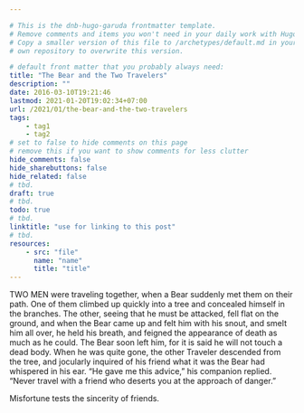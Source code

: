 ```yaml
---

# This is the dnb-hugo-garuda frontmatter template. 
# Remove comments and items you won't need in your daily work with Hugo.
# Copy a smaller version of this file to /archetypes/default.md in your
# own repository to overwrite this version.

# default front matter that you probably always need:
title: "The Bear and the Two Travelers"
description: ""
date: 2016-03-10T19:21:46
lastmod: 2021-01-20T19:02:34+07:00
url: /2021/01/the-bear-and-the-two-travelers
tags:
    - tag1
    - tag2
# set to false to hide comments on this page
# remove this if you want to show comments for less clutter
hide_comments: false
hide_sharebuttons: false
hide_related: false
# tbd.
draft: true
# tbd.
todo: true
# tbd.
linktitle: "use for linking to this post"
# tbd.
resources:
    - src: "file"
      name: "name"
      title: "title"
---
```

TWO MEN were traveling together, when a Bear suddenly met them on their path. One of them climbed up quickly into a tree and concealed himself in the branches. The other, seeing that he must be attacked, fell flat on the ground, and when the Bear came up and felt him with his snout, and smelt him all over, he held his breath, and feigned the appearance of death as much as he could. The Bear soon left him, for it is said he will not touch a dead body. When he was quite gone, the other Traveler descended from the tree, and jocularly inquired of his friend what it was the Bear had whispered in his ear. “He gave me this advice,” his companion replied. “Never travel with a friend who deserts you at the approach of danger.”

Misfortune tests the sincerity of friends.
